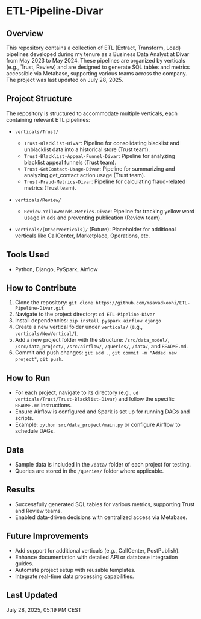 # ETL-Pipeline-Divar

## Overview
This repository contains a collection of ETL (Extract, Transform, Load) pipelines developed during my tenure as a Business Data Analyst at Divar from May 2023 to May 2024. These pipelines are organized by verticals (e.g., Trust, Review) and are designed to generate SQL tables and metrics accessible via Metabase, supporting various teams across the company. The project was last updated on July 28, 2025.

## Project Structure
The repository is structured to accommodate multiple verticals, each containing relevant ETL pipelines:

- `verticals/Trust/`
  - `Trust-Blacklist-Divar`: Pipeline for consolidating blacklist and unblacklist data into a historical store (Trust team).
  - `Trust-Blacklist-Appeal-Funnel-Divar`: Pipeline for analyzing blacklist appeal funnels (Trust team).
  - `Trust-GetContact-Usage-Divar`: Pipeline for summarizing and analyzing get_contact action usage (Trust team).
  - `Trust-Fraud-Metrics-Divar`: Pipeline for calculating fraud-related metrics (Trust team).

- `verticals/Review/`
  - `Review-YellowWords-Metrics-Divar`: Pipeline for tracking yellow word usage in ads and preventing publication (Review team).

- `verticals/[OtherVerticals]/` (Future): Placeholder for additional verticals like CallCenter, Marketplace, Operations, etc.

## Tools Used
- Python, Django, PySpark, Airflow

## How to Contribute
1. Clone the repository: `git clone https://github.com/msavadkoohi/ETL-Pipeline-Divar.git`
2. Navigate to the project directory: `cd ETL-Pipeline-Divar`
3. Install dependencies: `pip install pyspark airflow django`
4. Create a new vertical folder under `verticals/` (e.g., `verticals/NewVertical/`).
5. Add a new project folder with the structure: `/src/data_model/`, `/src/data_project/`, `/src/airflow/`, `/queries/`, `/data/`, and `README.md`.
6. Commit and push changes: `git add .`, `git commit -m "Added new project"`, `git push`.

## How to Run
- For each project, navigate to its directory (e.g., `cd verticals/Trust/Trust-Blacklist-Divar`) and follow the specific `README.md` instructions.
- Ensure Airflow is configured and Spark is set up for running DAGs and scripts.
- Example: `python src/data_project/main.py` or configure Airflow to schedule DAGs.

## Data
- Sample data is included in the `/data/` folder of each project for testing.
- Queries are stored in the `/queries/` folder where applicable.

## Results
- Successfully generated SQL tables for various metrics, supporting Trust and Review teams.
- Enabled data-driven decisions with centralized access via Metabase.

## Future Improvements
- Add support for additional verticals (e.g., CallCenter, PostPublish).
- Enhance documentation with detailed API or database integration guides.
- Automate project setup with reusable templates.
- Integrate real-time data processing capabilities.

## Last Updated
July 28, 2025, 05:19 PM CEST
